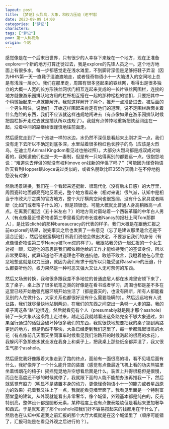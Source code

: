 ```yaml
---
layout: post
title: 【梦记】火烈鸟，大象，和权力压迫（还不错）
date: 2023-09-09 14:00
categories: ["梦记"]
characters: 
tags: ["梦记"]
pov: 第一人称视角
origin: 个站
---
```


感觉像是在一个后末日世界，只有很少的人幸存下来躲在一个地方，现在正准备explore一个新的地方打算迁徙过去，我是explore的先锋人员之一。这个地方地面上有很多水，每一步都感觉走在浅水滩里，不到脚背深但是足够把鞋子弄湿（因为HHN第一天一直鞋子湿漉漉地走，或者怪奇物语小十一大脑进入的空间地上总是有浅浅一层水）。我们在那里走，周围有很多竖起来的铁丝网，看得出是很多独立的大概一人宽的长方形铁丝网状门相互连起来变成的一长片铁丝网围栏，连接的地方就像游乐园排队地方用的栏杆相互搭在一起的那种松松的锁扣，只要把其中一个稍微抬起来一点就能解开。我就这样解开了两个，推开一点准备进去，被后面的一个男生叫住，说他们一开始这样围起来肯定有他们的道理，说不定围栏后面关着什么危险的东西，我们不应该就这样违规地闯进去（有点像如果在游乐园排队时候把围栏拆开走过去就是插队所以违规了）。我就有点悻悻地重新把铁丝网连在一起，沿着中间的路继续很谨慎地往前面走。

然后感觉走到了一个池塘一样的水边，水仍然不深但是看起来比刚才深一点，我们没有走下去所以不确定到底多深，水里站着很多粉红色长脖子的鸟（应该是火烈鸟，在迪士尼Animal Kingdom看见过也拍过照）。大部分火烈鸟都是成双成对站着的，我知道他们也是一夫一妻制，但是有一只站得离别的都要远一点，很抱怨地说：“难道失去伴侣的就没有权利move on找新的伴侣了吗？”（可能因为怪奇物语昨天看到Hopper跟Joyce说过类似的，或者名朋欧比旺355昨天晚上在不停地抱怨没有对象）

然后场景转换，我们在一个看起来还挺新、很现代化（没有后末日感）的大厅里，周围瓷砖地面都亮亮地反着光，整个地方看起来（相对来说）很气派，认知中是相当于市政大厅之类的官方地方，整个大厅横向空间也很宽阔，没有什么家具或者隔断（比如门或者帘子什么的），但是顶很低，可能大概就比普通人身高稍微高一点点。在离我们挺远（五十米左右？）的地方背对窗站着一个西装革履的中年白人男人（有点像最近怪奇物语第三季里看见的市长或者Nancy的报社上司Tom那群人），是比较cliché的那种bureaucracy的代表的样子。我们大概是在跟他汇报之前explore的结果，说完事实之后也发表了一些意见（忘了是建议那里适合还是不适合迁徙），然后他很蛮横地打断我们说他会做出决定，不要忘记我们的身份（有点像怪奇物语第三季Nancy被Tom怼的样子）。我跟站我旁边一起汇报的一个女生对视一眼，知道他的意思是我们都依赖他给的工作才能维持我们的签证身份，所以非常受牵制，就算知道他不讲道理也不敢违抗他，敢怒不敢言，我瞪着他在心里忿忿地想这就是权力压迫，就因为我们有求于他所以只能受这种asshole的压迫，什么都要听他的，权力果然是一种可恶又强大又让人无可奈何的东西。

然后又场景转换，我和很多跟我差不多地位的普通底层人都在水滩里安顿下来了，支了桌子，桌上放了很多纸笔之类的好像是在看书或者学习，周围也都是差不多在这里已经开始勉强克服环境开始生活了（都是露天的，也没有隔断，所有人都能看见别的人在做什么，大家关系也都很好没有什么需要隐瞒的）。然后远远地有人说让路，我们就尽量快地站到两边，在我们的东西之间空出一条够一人走的路，我的桌子离这条“路”边很近。然后就看见有个人（presumably就是刚才那个asshole）骑了一头大象从这条路上走过来，越走近我就越看出这条路完全不够大象通过，如果强行通过的话就会破坏掉很多我们的东西，我就很快地想要把我的桌子挪到离路更远的地方，但是仍然不够快，大象已经走到我们这里了，每一步都溅起很高的水花（有点像前几天雨天坐同事车时候看见我们沿路开的时候溅起的很高的水花），我躲闪不急那些水就全泼在我身上和桌子上，把我桌上那些纸全都弄湿了，我又很生气那个asshole。

然后感觉我好像跟着大象走到了路的终点，面前有一面很高的墙，看不见墙后面有什么，我好像弄了一个什么能升空的装置（感觉有点像最近飞机上看的功夫熊猫里坐着绑烟花的椅子）摇摇晃晃地升空想看后面是什么。装置上升得很稳但是很慢，而且在高度还不够的时候就停了，我就跟下面的人能不能想办法再推我一下，然后就感觉有股力（明显不是装置本身的动力，更像怪奇物语小十一的能力或者星战原力的效果）托着我又往上了一点，我就能看见墙里面了。我看见里面是一个特别富丽堂皇的建筑，从外观就能看出非常奢华，像个城堡，外观基本都是纯白的，反光特别亮，整体设计都是圆形元素，某种程度上也有点像泰姬陵但是看起来更加奢华和西式。于是就知道了那个asshole把我们好不容易攒起来的钱都用在干什么了，然后也在认知中知道我之前汇报的那个大厅大概就是在这个城堡里了（顺序可能错了，汇报可能是在看见外观之后进行的？）。

